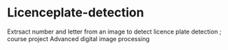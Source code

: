 # Licenceplate-detection
Extrsact number and letter from an image to detect licence plate detection ; course project Advanced digital image processing 
